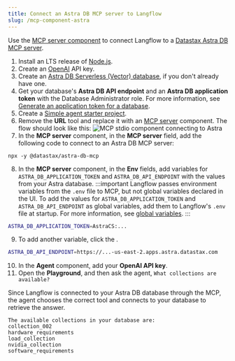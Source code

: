 ```yaml
---
title: Connect an Astra DB MCP server to Langflow
slug: /mcp-component-astra
---
```


Use the [MCP server component](/components-tools#mcp-server) to connect Langflow to a [Datastax Astra DB MCP server](https://github.com/datastax/astra-db-mcp).

1. Install an LTS release of [Node.js](https://docs.npmjs.com/downloading-and-installing-node-js-and-npm).
2. Create an [OpenAI](https://platform.openai.com/) API key.
3. Create an [Astra DB Serverless (Vector) database](https://docs.datastax.com/en/astra-db-serverless/databases/create-database.html#create-vector-database), if you don't already have one.
4. Get your database's **Astra DB API endpoint** and an **Astra DB application token** with the Database Administrator role. For more information, see [Generate an application token for a database](https://docs.datastax.com/en/astra-db-serverless/administration/manage-application-tokens.html#database-token).
5. Create a [Simple agent starter project](/starter-projects-simple-agent).
6. Remove the **URL** tool and replace it with an [MCP server](/components-tools#mcp-server) component.
The flow should look like this:
![MCP stdio component connecting to Astra](/img/component-mcp-astra-db.png)
7. In the **MCP server** component, in the **MCP server** field, add the following code to connect to an Astra DB MCP server:
```
npx -y @datastax/astra-db-mcp
```
8. In the **MCP server** component, in the **Env** fields, add variables for `ASTRA_DB_APPLICATION_TOKEN` and `ASTRA_DB_API_ENDPOINT` with the values from your Astra database.
:::important
Langflow passes environment variables from the `.env` file to MCP, but not global variables declared in the UI.
To add the values for `ASTRA_DB_APPLICATION_TOKEN` and `ASTRA_DB_API_ENDPOINT` as global variables, add them to Langflow's `.env` file at startup.
For more information, see [global variables](/configuration-global-variables).
:::

```bash
ASTRA_DB_APPLICATION_TOKEN=AstraCS:...
```

9. To add another variable, click the <Icon name="Plus" aria-label="Plus icon" />.

```bash
ASTRA_DB_API_ENDPOINT=https://...-us-east-2.apps.astra.datastax.com
```

10. In the **Agent** component, add your **OpenAI API key**.
11. Open the **Playground**, and then ask the agent, `What collections are available?`

Since Langflow is connected to your Astra DB database through the MCP, the agent chooses the correct tool and connects to your database to retrieve the answer.
```text
The available collections in your database are:
collection_002
hardware_requirements
load_collection
nvidia_collection
software_requirements
```